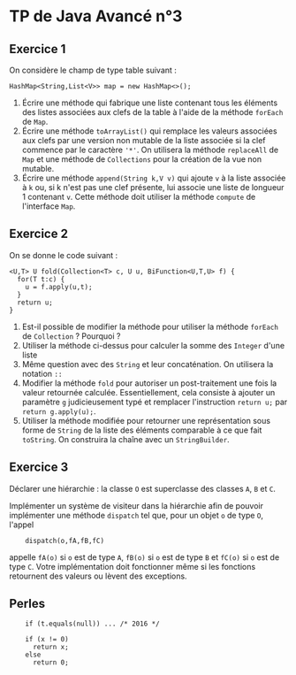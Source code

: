 TP de Java Avancé n°3
=====================

Exercice 1
----------

On considère le champ de type table suivant :

	HashMap<String,List<V>> map = new HashMap<>();

1. Écrire une méthode qui fabrique une liste contenant tous les éléments des listes associées aux clefs de la table à l'aide de la méthode `forEach` de `Map`.
2. Écrire une méthode `toArrayList()` qui remplace les valeurs associées aux clefs par une version non mutable de la liste associée si la clef commence par le caractère `'*'`. On utilisera la méthode `replaceAll` de `Map` et une méthode de `Collections` pour la création de la vue non mutable.
3. Écrire une méthode `append(String k,V v)` qui ajoute `v` à la liste associée à `k` ou, si k n'est pas une clef présente, lui associe une liste de longueur 1 contenant `v`. Cette méthode doit utiliser la méthode `compute` de l'interface `Map`.

Exercice 2
----------

On se donne le code suivant :

	<U,T> U fold(Collection<T> c, U u, BiFunction<U,T,U> f) {
	  for(T t:c) {
	    u = f.apply(u,t);
      }
      return u;
    }

1. Est-il possible de modifier la méthode pour utiliser la méthode `forEach` de `Collection` ? Pourquoi ?
2. Utiliser la méthode ci-dessus pour calculer la somme des `Integer` d'une liste
3. Même question avec des `String` et leur concaténation. On utilisera la notation `::`
4. Modifier la méthode `fold` pour autoriser un post-traitement une fois la valeur retournée calculée. Essentiellement, cela consiste à ajouter un paramètre `g` judicieusement typé et remplacer l'instruction `return u;` par `return g.apply(u);`.
5. Utiliser la méthode modifiée pour retourner une représentation sous forme de `String` de la liste des éléments comparable à ce que fait `toString`. On construira la chaîne avec un `StringBuilder`.


Exercice 3
----------

Déclarer une hiérarchie : la classe `O` est superclasse des classes `A`, `B` et `C`.

Implémenter un système de visiteur dans la hiérarchie afin de pouvoir implémenter une méthode `dispatch` tel que, pour un objet `o` de type `O`, l'appel

        dispatch(o,fA,fB,fC)

appelle `fA(o)` si `o` est de type `A`, `fB(o)` si `o` est de type `B` et `fC(o)` si `o` est de type `C`. Votre implémentation doit fonctionner même si les fonctions retournent des valeurs ou lèvent des exceptions.

Perles
------

        if (t.equals(null)) ... /* 2016 */

        if (x != 0)
          return x;
        else
          return 0;












